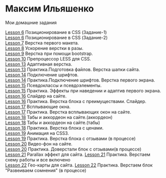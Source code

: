 

# Максим Ильяшенко  
Мои домашние задания  
  
[Lesson 6](/lesson6-1/ "ДЗ") Позиционирование в CSS (Задание-1)       
[Lesson 6](/lesson6-2/ "ДЗ") Позиционирование в CSS (Задание-2)  
[Lesson 7](/lesson-7/ "ДЗ") Верстка первого макета.  
[Lesson 8](/lesson-8/ "ДЗ") Ускорение верстки в разы.  
[Lesson 9](/lesson-9/ "ДЗ") Верстка при помощи bootstrap.  
[Lesson 10](/lesson-10/ "ДЗ") Препроцессор LESS для CSS.  
[Lesson 13](/lesson-13/ "ДЗ") Адаптивная верстка.  
[Lesson 13](/lesson-14/ "ДЗ") Практика.Подготовка файлов. Верстка шапки сайта.  
[Lesson 14](/lesson-14-1/ "ДЗ") Подключение шрифтов.  
[Lesson 14](/lesson-14-2/ "ДЗ") Практика.Подключение шрифтов. Верстка первого экрана.  
[Lesson 15](/lesson-15/ "ДЗ") Псевдоклассы и псевдоэлементы.  
[Lesson 15](/lesson-15-1/ "ДЗ") Практика. Эффекты при наведении и адаптив первого экрана.  
[Lesson 16](/lesson-16/ "ДЗ") Слайдер на сайте.    
[Lesson 16](/lesson-16-1/ "ДЗ") Практика. Верстка блока с преимуществами. Слайдер.  
[Lesson 17](/lesson-17/ "ДЗ") Всплывающие окна.    
[Lesson 17](/lesson-17-1/ "ДЗ") Практика. Верстка всплывающих окон на сайте.  
[Lesson 18](/lesson-18/ "ДЗ") Табы и аккордеон на сайте.(аккордеон)    
[Lesson 18](/lesson-18-1/ "ДЗ") Табы и аккордеон на сайте.(табы)  
[Lesson 18](/lesson-18-2/ "ДЗ") Практика. Верстка блока с ценами.   
[Lesson 19](/lesson-19/ "ДЗ") Анимация на CSS3.   
[Lesson 19](/lesson-19-1/ "ДЗ") Практика. Верстка блока с отзывами (в процессе)  
[Lesson 20](/lesson-20/ "ДЗ") Видео-фон на сайте.  
[Lesson 20](/lesson-20-1/ "ДЗ") Практика. Доверстали блок с отзывами(в процессе)  
[Lesson 21](/lesson-21/ "ДЗ") Parallax эффект для сайта.
[Lesson 21](/lesson-21-1/ "ДЗ") Практика. Верстаем схему работы и все включено  
[Lesson 22](/lesson-22/ "ДЗ") Гео-карты для сайта.
[Lesson 22](/lesson-22-1/ "ДЗ") Практика. Верстаем блок "Развеиваем сомнения" (в процессе)  


